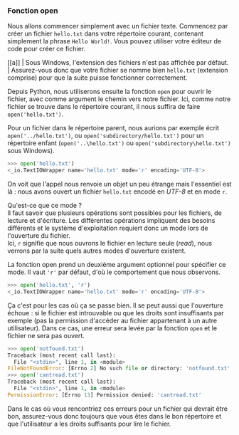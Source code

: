 ### Fonction open

Nous allons commencer simplement avec un fichier texte.
Commencez par créer un fichier `hello.txt` dans votre répertoire courant, contenant simplement la phrase `Hello World!`.
Vous pouvez utiliser votre éditeur de code pour créer ce fichier.

[[a]]
| Sous Windows, l'extension des fichiers n'est pas affichée par défaut.
| Assurez-vous donc que votre fichier se nomme bien `hello.txt` (extension comprise) pour que la suite puisse fonctionner correctement.

Depuis Python, nous utiliserons ensuite la fonction `open` pour ouvrir le fichier, avec comme argument le chemin vers notre fichier.
Ici, comme notre fichier se trouve dans le répertoire courant, il nous suffira de faire `open('hello.txt')`.

Pour un fichier dans le répertoire parent, nous aurions par exemple écrit `open('../hello.txt')`, ou `open('subdirectory/hello.txt')` pour un répertoire enfant (`open('..\hello.txt')` ou `open('subdirectory\hello.txt')` sous Windows).

```python
>>> open('hello.txt')
<_io.TextIOWrapper name='hello.txt' mode='r' encoding='UTF-8'>
```

On voit que l'appel nous renvoie un objet un peu étrange mais l'essentiel est là : nous avons ouvert un fichier `hello.txt` encodé en *UTF-8* et en mode `r`.

Qu'est-ce que ce mode ?  
Il faut savoir que plusieurs opérations sont possibles pour les fichiers, de lecture et d'écriture.
Les différentes opérations impliquent des besoins différents et le système d'exploitation requiert donc un mode lors de l'ouverture du fichier.  
Ici, `r` signifie que nous ouvrons le fichier en lecture seule (*read*), nous verrons par la suite quels autres modes d'ouverture existent.

La fonction open prend un deuxième argument optionnel pour spécifier ce mode. Il vaut `'r'` par défaut, d'où le comportement que nous observons.

```python
>>> open('hello.txt', 'r')
<_io.TextIOWrapper name='hello.txt' mode='r' encoding='UTF-8'>
```

Ça c'est pour les cas où ça se passe bien.
Il se peut aussi que l'ouverture échoue : si le fichier est introuvable ou que les droits sont insuffisants par exemple (pas la permission d'accéder au fichier appartenant à un autre utilisateur).
Dans ce cas, une erreur sera levée par la fonction `open` et le fichier ne sera pas ouvert.

```python
>>> open('notfound.txt')
Traceback (most recent call last):
  File "<stdin>", line 1, in <module>
FileNotFoundError: [Errno 2] No such file or directory: 'notfound.txt'
>>> open('cantread.txt')
Traceback (most recent call last):
  File "<stdin>", line 1, in <module>
PermissionError: [Errno 13] Permission denied: 'cantread.txt'
```

Dans le cas où vous rencontriez ces erreurs pour un fichier qui devrait être bon, assurez-vous donc toujours que vous êtes dans le bon répertoire et que l'utilisateur a les droits suffisants pour lire le fichier.
